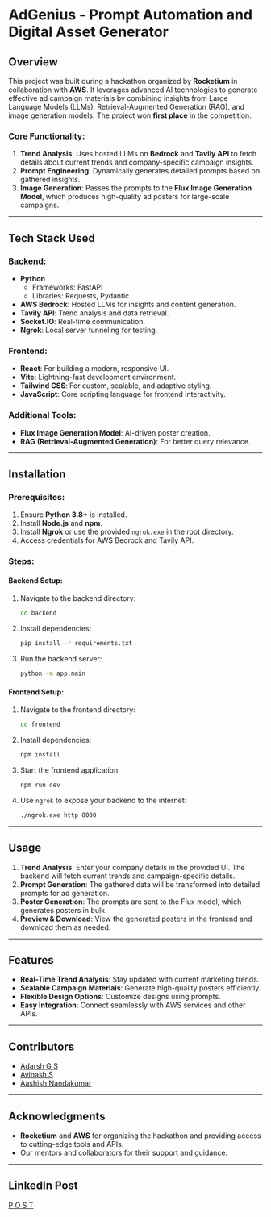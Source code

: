 # AdGenius - Prompt Automation and Digital Asset Generator

## Overview

This project was built during a hackathon organized by **Rocketium** in collaboration with **AWS**. It leverages advanced AI technologies to generate effective ad campaign materials by combining insights from Large Language Models (LLMs), Retrieval-Augmented Generation (RAG), and image generation models. The project won **first place** in the competition.

### Core Functionality:
1. **Trend Analysis**: Uses hosted LLMs on **Bedrock** and **Tavily API** to fetch details about current trends and company-specific campaign insights.
2. **Prompt Engineering**: Dynamically generates detailed prompts based on gathered insights.
3. **Image Generation**: Passes the prompts to the **Flux Image Generation Model**, which produces high-quality ad posters for large-scale campaigns.

---

## Tech Stack Used

### Backend:
- **Python**
  - Frameworks: FastAPI
  - Libraries: Requests, Pydantic
- **AWS Bedrock**: Hosted LLMs for insights and content generation.
- **Tavily API**: Trend analysis and data retrieval.
- **Socket.IO**: Real-time communication.
- **Ngrok**: Local server tunneling for testing.

### Frontend:
- **React**: For building a modern, responsive UI.
- **Vite**: Lightning-fast development environment.
- **Tailwind CSS**: For custom, scalable, and adaptive styling.
- **JavaScript**: Core scripting language for frontend interactivity.

### Additional Tools:
- **Flux Image Generation Model**: AI-driven poster creation.
- **RAG (Retrieval-Augmented Generation)**: For better query relevance.

---

## Installation

### Prerequisites:
1. Ensure **Python 3.8+** is installed.
2. Install **Node.js** and **npm**.
3. Install **Ngrok** or use the provided `ngrok.exe` in the root directory.
4. Access credentials for AWS Bedrock and Tavily API.

### Steps:

#### Backend Setup:
1. Navigate to the backend directory:
   ```bash
   cd backend
   ```

2. Install dependencies:
   ```bash
   pip install -r requirements.txt
   ```

3. Run the backend server:
   ```bash
   python -m app.main
   ```

#### Frontend Setup:
1. Navigate to the frontend directory:
   ```bash
   cd frontend
   ```

2. Install dependencies:
   ```bash
   npm install
   ```

3. Start the frontend application:
   ```bash
   npm run dev
   ```

4. Use `ngrok` to expose your backend to the internet:
   ```bash
   ./ngrok.exe http 8000
   ```

---

## Usage

1. **Trend Analysis**: Enter your company details in the provided UI. The backend will fetch current trends and campaign-specific details.
2. **Prompt Generation**: The gathered data will be transformed into detailed prompts for ad generation.
3. **Poster Generation**: The prompts are sent to the Flux model, which generates posters in bulk.
4. **Preview & Download**: View the generated posters in the frontend and download them as needed.

---

## Features
- **Real-Time Trend Analysis**: Stay updated with current marketing trends.
- **Scalable Campaign Materials**: Generate high-quality posters efficiently.
- **Flexible Design Options**: Customize designs using prompts.
- **Easy Integration**: Connect seamlessly with AWS services and other APIs.

---

## Contributors
- [Adarsh G S](https://github.com/100percentBAKA)
- [Avinash S](https://github.com/Avinashs7)
- [Aashish Nandakumar](https://github.com/AashishNandakumar)

---

## Acknowledgments
- **Rocketium** and **AWS** for organizing the hackathon and providing access to cutting-edge tools and APIs.
- Our mentors and collaborators for their support and guidance.

---

## LinkedIn Post
[P O S T](https://www.linkedin.com/posts/aashish-nandakumar-932972228_hackathonwinner-ai-innovation-activity-7269605231875756032-s5og?utm_source=share&utm_medium=member_desktop)
